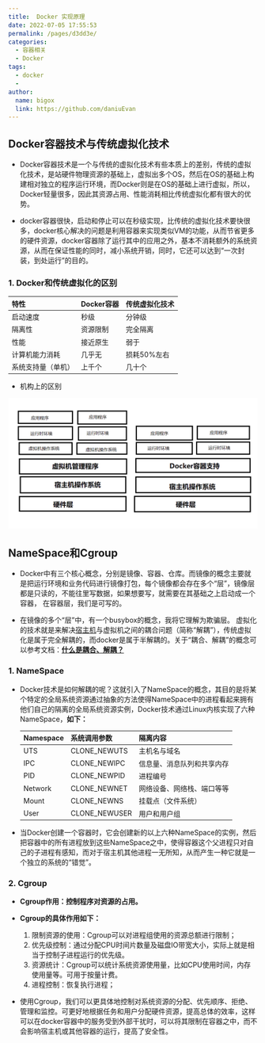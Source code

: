 ```yaml
---
title:  Docker 实现原理
date: 2022-07-05 17:55:53
permalink: /pages/d3dd3e/
categories:
  - 容器相关
  - Docker
tags:
  - docker
  - 
author: 
  name: bigox
  link: https://github.com/daniuEvan
---
```

## Docker容器技术与传统虚拟化技术

- Docker容器技术是一个与传统的虚拟化技术有些本质上的差别，传统的虚拟化技术，是站硬件物理资源的基础上，虚拟出多个OS，然后在OS的基础上构建相对独立的程序运行环境，而Docker则是在OS的基础上进行虚拟，所以，Docker轻量很多，因此其资源占用、性能消耗相比传统虚拟化都有很大的优势。

- docker容器很快，启动和停止可以在秒级实现，比传统的虚拟化技术要快很多，docker核心解决的问题是利用容器来实现类似VM的功能，从而节省更多的硬件资源，docker容器除了运行其中的应用之外，基本不消耗额外的系统资源，从而在保证性能的同时，减小系统开销，同时，它还可以达到“一次封装，到处运行”的目的。

### 1. Docker和传统虚拟化的区别

| 特性               | Docker容器 | 传统虚拟化技术 |
| :----------------- | :--------- | :------------- |
| 启动速度           | 秒级       | 分钟级         |
| 隔离性             | 资源限制   | 完全隔离       |
| 性能               | 接近原生   | 弱于           |
| 计算机能力消耗     | 几乎无     | 损耗50%左右    |
| 系统支持量（单机） | 上千个     | 几十个         |

- 机构上的区别

![img](https://raw.githubusercontent.com/daniuEvan/pictrues/main/Typora/20220705175537)

## NameSpace和Cgroup

- Docker中有三个核心概念，分别是镜像、容器、仓库。而镜像的概念主要就是把运行环境和业务代码进行镜像打包，每个镜像都会存在多个“层”，镜像层都是只读的，不能往里写数据，如果想要写，就需要在其基础之上启动成一个容器， 在容器层，我们是可写的。

- 在镜像的多个“层”中，有一个busybox的概念，我将它理解为欺骗层。 虚拟化的技术就是来解决[宿主机](https://cloud.tencent.com/product/cdh?from=10680)与虚拟机之间的耦合问题（简称“解耦”），传统虚拟化是属于完全解耦的，而docker是属于半解耦的。关于“耦合、解耦”的概念可以参考文档：[**什么是耦合、解耦？**](https://blog.csdn.net/shenwansangz/article/details/82284957)

### 1. NameSpace

- Docker技术是如何解耦的呢？这就引入了NameSpace的概念，其目的是将某个特定的全局系统资源通过抽象的方法使得NameSpace中的进程看起来拥有他们自己的隔离的全局系统资源实例，Docker技术通过Linux内核实现了六种NameSpace，**如下：**

  | Namespace | 系统调用参数  | 隔离内容                   |
  | :-------- | :------------ | :------------------------- |
  | UTS       | CLONE_NEWUTS  | 主机名与域名               |
  | IPC       | CLONE_NEWIPC  | 信息量、消息队列和共享内存 |
  | PID       | CLONE_NEWPID  | 进程编号                   |
  | Network   | CLONE_NEWNET  | 网络设备、网络栈、端口等等 |
  | Mount     | CLONE_NEWNS   | 挂载点（文件系统）         |
  | User      | CLONE_NEWUSER | 用户和用户组               |

- 当Docker创建一个容器时，它会创建新的以上六种NameSpace的实例，然后把容器中的所有进程放到这些NameSpace之中，使得容器这个父进程只对自己的子进程有感知，而对于宿主机其他进程一无所知，从而产生一种它就是一个独立的系统的“错觉”。

### 2. Cgroup

- **Cgroup作用：控制程序对资源的占用。**

- **Cgroup的具体作用如下：** 
  1. 限制资源的使用：Cgroup可以对进程组使用的资源总额进行限制；
  2. 优先级控制：通过分配CPU时间片数量及磁盘IO带宽大小，实际上就是相当于控制子进程运行的优先级。
  3. 资源统计：Cgroup可以统计系统资源使用量，比如CPU使用时间，内存使用量等。可用于按量计费。
  4. 进程控制：恢复执行进程；

- 使用Cgroup，我们可以更具体地控制对系统资源的分配、优先顺序、拒绝、管理和监控。可更好地根据任务和用户分配硬件资源，提高总体的效率，这样可以在docker容器中的服务受到外部干扰时，可以将其限制在容器之中，而不会影响宿主机或其他容器的运行，提高了安全性。